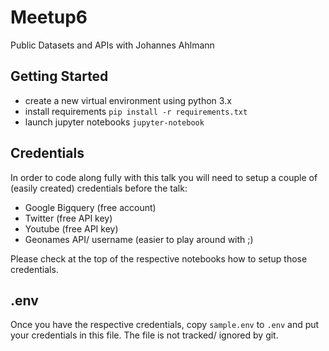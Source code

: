 # Meetup6

Public Datasets and APIs with Johannes Ahlmann

## Getting Started

* create a new virtual environment using python 3.x
* install requirements `pip install -r requirements.txt`
* launch jupyter notebooks `jupyter-notebook`

## Credentials

In order to code along fully with this talk you will need to setup a couple of (easily created) credentials before the talk:

* Google Bigquery (free account)
* Twitter (free API key)
* Youtube (free API key)
* Geonames API/ username (easier to play around with ;)

Please check at the top of the respective notebooks how to setup those credentials.

## .env

Once you have the respective credentials, copy `sample.env` to `.env` and put your credentials in this file. The file is not tracked/ ignored by git.
